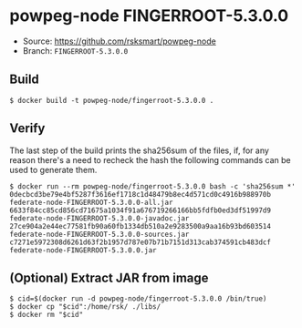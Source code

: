 # powpeg-node FINGERROOT-5.3.0.0

* Source: https://github.com/rsksmart/powpeg-node
* Branch: `FINGERROOT-5.3.0.0`

## Build

```
$ docker build -t powpeg-node/fingerroot-5.3.0.0 .
```

## Verify

The last step of the build prints the sha256sum of the files, if, for any reason there's a need to recheck the hash the following commands can be used to generate them.

```
$ docker run --rm powpeg-node/fingerroot-5.3.0.0 bash -c 'sha256sum *'
0decbcd3be79e4bf5287f3616ef1718c1d48479b8ec4d571cd0c4916b988970b  federate-node-FINGERROOT-5.3.0.0-all.jar
6633f84cc85cd856cd71675a1034f91a676719266166bb5fdfb0ed3df51997d9  federate-node-FINGERROOT-5.3.0.0-javadoc.jar
27ce904a2e44ec77581fb90a60fb1334db510a2e9283500a9aa16b93bd603514  federate-node-FINGERROOT-5.3.0.0-sources.jar
c7271e5972308d6261d63f2b1957d787e07b71b7151d313cab374591cb483dcf  federate-node-FINGERROOT-5.3.0.0.jar
```

## (Optional) Extract JAR from image

```
$ cid=$(docker run -d powpeg-node/fingerroot-5.3.0.0 /bin/true)
$ docker cp "$cid":/home/rsk/ ./libs/
$ docker rm "$cid"
```

